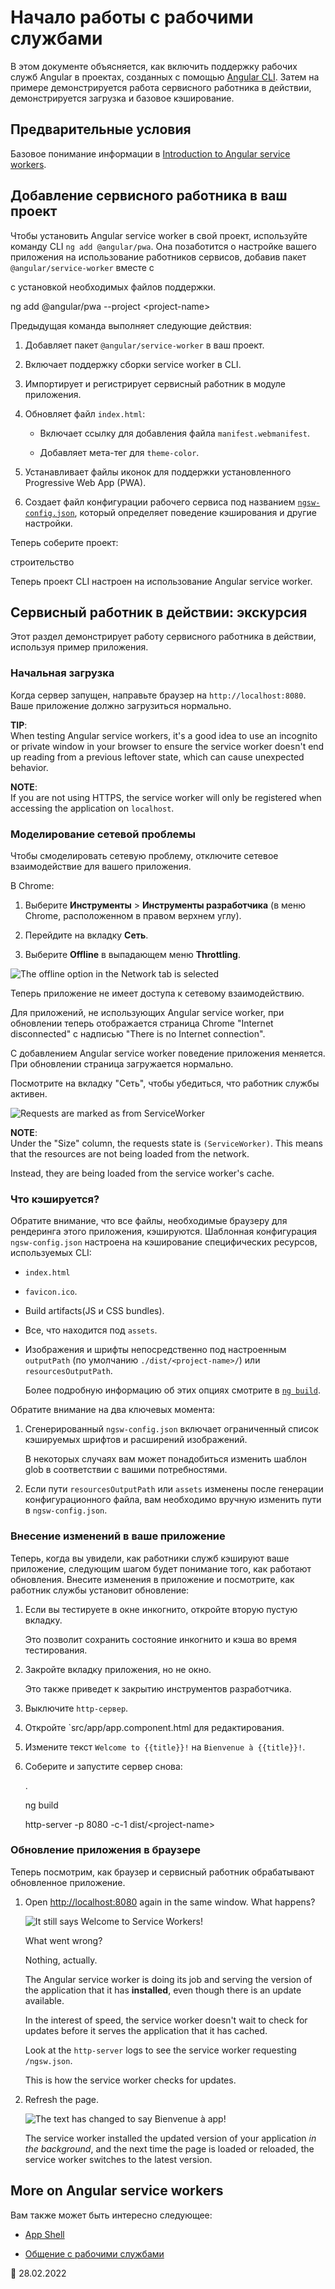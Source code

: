 # Начало работы с рабочими службами

В этом документе объясняется, как включить поддержку рабочих служб Angular в проектах, созданных с помощью [Angular CLI](cli). Затем на примере демонстрируется работа сервисного работника в действии, демонстрируется загрузка и базовое кэширование.

## Предварительные условия

Базовое понимание информации в [Introduction to Angular service workers](guide/service-worker-intro).

## Добавление сервисного работника в ваш проект

Чтобы установить Angular service worker в свой проект, используйте команду CLI `ng add @angular/pwa`. Она позаботится о настройке вашего приложения на использование работников сервисов, добавив пакет `@angular/service-worker` вместе с

с установкой необходимых файлов поддержки.

<code-example format="shell" language="shell">

ng add @angular/pwa --project &lt;project-name&gt;

</code-example>

Предыдущая команда выполняет следующие действия:

1.  Добавляет пакет `@angular/service-worker` в ваш проект.

1.  Включает поддержку сборки service worker в CLI.

1.  Импортирует и регистрирует сервисный работник в модуле приложения.

1.  Обновляет файл `index.html`:

    -   Включает ссылку для добавления файла `manifest.webmanifest`.

    -   Добавляет мета-тег для `theme-color`.

1.  Устанавливает файлы иконок для поддержки установленного Progressive Web App \(PWA\).

1.  Создает файл конфигурации рабочего сервиса под названием [`ngsw-config.json`](guide/service-worker-config), который определяет поведение кэширования и другие настройки.

Теперь соберите проект:

<code-example format="shell" language="shell">

строительство

</code-example>

Теперь проект CLI настроен на использование Angular service worker.

## Сервисный работник в действии: экскурсия

Этот раздел демонстрирует работу сервисного работника в действии, используя пример приложения.

### Начальная загрузка

Когда сервер запущен, направьте браузер на `http://localhost:8080`. Ваше приложение должно загрузиться нормально.

<div class="alert is-helpful">

**TIP**: <br /> When testing Angular service workers, it's a good idea to use an incognito or private window in your browser to ensure the service worker doesn't end up reading from a previous leftover state, which can cause unexpected behavior.

</div>

<div class="alert is-helpful">

**NOTE**: <br /> If you are not using HTTPS, the service worker will only be registered when accessing the application on `localhost`.

</div>

### Моделирование сетевой проблемы

Чтобы смоделировать сетевую проблему, отключите сетевое взаимодействие для вашего приложения.

В Chrome:

1.  Выберите **Инструменты** &gt; **Инструменты разработчика** \(в меню Chrome, расположенном в правом верхнем углу\).

1.  Перейдите на вкладку **Сеть**.

1.  Выберите **Offline** в выпадающем меню **Throttling**.

<div class="lightbox">

<img alt="The offline option in the Network tab is selected" src="generated/images/guide/service-worker/offline-option.png">

</div>

Теперь приложение не имеет доступа к сетевому взаимодействию.

Для приложений, не использующих Angular service worker, при обновлении теперь отображается страница Chrome "Internet disconnected" с надписью "There is no Internet connection".

С добавлением Angular service worker поведение приложения меняется. При обновлении страница загружается нормально.

Посмотрите на вкладку "Сеть", чтобы убедиться, что работник службы активен.

<div class="lightbox">

<img alt="Requests are marked as from ServiceWorker" src="generated/images/guide/service-worker/sw-active.png">

</div>

<div class="alert is-helpful">

**NOTE**: <br /> Under the "Size" column, the requests state is `(ServiceWorker)`.
This means that the resources are not being loaded from the network.

Instead, they are being loaded from the service worker's cache.

</div>

### Что кэшируется?

Обратите внимание, что все файлы, необходимые браузеру для рендеринга этого приложения, кэшируются. Шаблонная конфигурация `ngsw-config.json` настроена на кэширование специфических ресурсов, используемых CLI:

-   `index.html`

-   `favicon.ico`.

-   Build artifacts\(JS и CSS bundles\).

-   Все, что находится под `assets`.

-   Изображения и шрифты непосредственно под настроенным `outputPath` \(по умолчанию `./dist/<project-name>/`\) или `resourcesOutputPath`.

    Более подробную информацию об этих опциях смотрите в [`ng build`](cli/build).

<div class="alert is-important">

Обратите внимание на два ключевых момента:

1.  Сгенерированный `ngsw-config.json` включает ограниченный список кэшируемых шрифтов и расширений изображений.

    В некоторых случаях вам может понадобиться изменить шаблон glob в соответствии с вашими потребностями.

1.  Если пути `resourcesOutputPath` или `assets` изменены после генерации конфигурационного файла, вам необходимо вручную изменить пути в `ngsw-config.json`.

</div>

### Внесение изменений в ваше приложение

Теперь, когда вы увидели, как работники служб кэшируют ваше приложение, следующим шагом будет понимание того, как работают обновления. Внесите изменения в приложение и посмотрите, как работник службы установит обновление:

1.  Если вы тестируете в окне инкогнито, откройте вторую пустую вкладку.

    Это позволит сохранить состояние инкогнито и кэша во время тестирования.

1.  Закройте вкладку приложения, но не окно.

    Это также приведет к закрытию инструментов разработчика.

1.  Выключите `http-сервер`.

1.  Откройте `src/app/app.component.html для редактирования.

1.  Измените текст `Welcome to {{title}}!` на `Bienvenue à {{title}}!`.

1.  Соберите и запустите сервер снова:

    <code-example format="shell" language="shell">.

    ng build

    http-server -p 8080 -c-1 dist/&lt;project-name&gt;

    </code-example>

### Обновление приложения в браузере

Теперь посмотрим, как браузер и сервисный работник обрабатывают обновленное приложение.

1.  Open [http://localhost:8080](http://localhost:8080) again in the same window.
    What happens?

    <div class="lightbox">

    <img alt="It still says Welcome to Service Workers!" src="generated/images/guide/service-worker/welcome-msg-en.png">

    </div>

    What went wrong?

    Nothing, actually.

    The Angular service worker is doing its job and serving the version of the application that it has **installed**, even though there is an update available.

    In the interest of speed, the service worker doesn't wait to check for updates before it serves the application that it has cached.

    Look at the `http-server` logs to see the service worker requesting `/ngsw.json`.

    This is how the service worker checks for updates.

1.  Refresh the page.

    <div class="lightbox">

    <img alt="The text has changed to say Bienvenue à app!" src="generated/images/guide/service-worker/welcome-msg-fr.png">

    </div>

    The service worker installed the updated version of your application _in the background_, and the next time the page is loaded or reloaded, the service worker switches to the latest version.

## More on Angular service workers

Вам также может быть интересно следующее:

-   [App Shell](guide/app-shell)

-   [Общение с рабочими службами](guide/service-worker-communications)

<!-- links -->

<!-- external links -->

<!-- end links -->

:date: 28.02.2022
